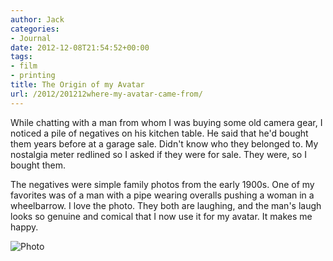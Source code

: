 ```yaml
---
author: Jack
categories:
- Journal
date: 2012-12-08T21:54:52+00:00
tags:
- film
- printing
title: The Origin of my Avatar
url: /2012/201212where-my-avatar-came-from/
---
```


While chatting with a man from whom I was buying some old camera gear, I noticed a pile of negatives on his kitchen table. He said that he'd bought them years before at a garage sale. Didn't know who they belonged to. My nostalgia meter redlined so I asked if they were for sale. They were, so I bought them.

The negatives were simple family photos from the early 1900s. One of my favorites was of a man with a pipe wearing overalls pushing a woman in a wheelbarrow. I love the photo. They both are laughing, and the man's laugh looks so genuine and comical that I now use it for my avatar. It makes me happy.

![Photo](/wp-content/uploads/2012/12/EpsonScan08501-768x542.jpg)

